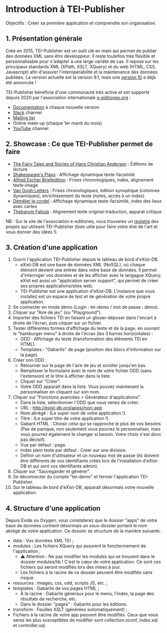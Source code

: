 # Introduction à TEI-Publisher

Objectifs : Créer sa première application et comprendre son organisation.

## 1. Présentation générale
Créé en 2015, TEI-Publisher est un outil clé en main qui permet de publier des données XML sans être développeur. Il reste toutefois très flexible et personnalisable pour s'adapter à une large variété de cas. Il repose sur les principaux standards XML (XPath, XSLT, XQuery) et du web (HTML, CSS, Javascript) afin d'assurer l'interopérabilité et la maintenance des données publiées. La version actuelle est la version 9.1, mais une [version 10](https://www.e-editiones.org/posts/community-event-tei-publisher-10-preview/) a déjà été annoncée !

TEI-Publisher bénéficie d'une communauté très active et est supporté depuis 2020 par l'association internationale [e-editiones.org](https://www.e-editiones.org) :
- [Documentation](https://teipublisher.com/exist/apps/tei-publisher/documentation) à chaque nouvelle version
- [Slack](https://join.slack.com/t/e-editiones/shared_invite/zt-e19jc03q-OFaVni~_lh6emSHen6pswg) channel
- [Mailing list](https://lists.hostpoint.ch/mailman3/lists/community.e-editiones.org)
- Online meet-up (chaque 1er mardi du mois)
- [YouTube](https://www.youtube.com/channel/UCAPhSZdBwFRCEFWNNYOC4Ww) channel

## 2. Showcase : Ce que TEI-Publisher permet de faire

- [The Fairy Tales and Stories of Hans Christian Andersen](https://hca.sdu.dk/exist/apps/andersen-irons/index.html) : Éditions de lecture
- [Shakespeare's Plays](https://teipublisher.com/exist/apps/shakespeare-pm/index.html) : Affichage dynamique texte-facsimilé
- [Alfred Escher Briefedition](https://www.briefedition.alfred-escher.ch) : Frises chronologiques, index, alignement texte-image
- [Van Gogh Letters](https://teipublisher.com/exist/apps/vangogh/index.html) : Frises chronologiques, édition synoptique (colonnes dynamiques), enrichissement du texte (notes, accès à un index)
- [Démêler le cordel](https://desenrollandoelcordel.unige.ch) : Affichage dynamique texte-facsimilé, index des lieux avec cartes
- [Thebarum Fabula](http://thebarumfabula.usc.es) : Alignement texte original-traduction, apparat critique

NB : Sur le site de l'association e-editiones, vous trouverez un [registre](https://www.e-editiones.org/map) des projets qui utilisent TEI-Publisher (bien utile pour faire votre état de l'art et vous donner des idées !).

## 3. Création d'une application

1. Ouvrir l'application TEI-Publisher depuis le tableau de bord d'eXist-DB.
    - eXist-DB est une base de données XML (NoSQL), où chaque élément devient une entrée dans votre base de données. Il permet d'interroger vos données et de les afficher avec le langague XQuery. eXist est aussi un "application server support", qui permet de créer ses propres applications/sites web.
    - TEI-Publisher est une application d'eXist-DB. L'instance que vous installez est un espace de test et de génération de votre propre application.
1. Se connecter en mode démo (Login : tei-demo / mot de passe : demo).
1. Cliquer sur "Aire de jeu" (ou "Playground").
1. Importer des fichiers TEI en faisant un glisser-déposer dans l'encart à droite de l'écran, puis cliquer sur un fichier.
1. Tester différentes formes d'affichage du texte et de la page, en ouvrant le "hamburger menu" à droite de l'écran (les 3 barres horizontales) :
    - ODD : Affichage du texte (transformation des éléments TEI en HTML).
    - Templates : "Gabarits" de page (position des blocs d'information sur la page).
1. Créer son ODD :
    - Retourner sur la page de l'aire de jeu et scroller jusqu'en bas.
    - Remplisser le formulaire avec le nom de votre fichier ODD (sans l'extension) et le titre à afficher dans la liste.
    - Cliquer sur "Créer".
    - Votre ODD apparaît dans la liste. Vous pouvez maintenant la personnaliser en cliquant sur son nom.
1. Cliquer sur "Fonctions avancées > Générateur d'applications".
    - Dans la liste, sélectionner l'ODD que vous venez de créer.
    - URL : http://exist-db.org/apps/mon-app
    - Nom abrégé : (Le super nom de votre application !).
    - Titre : (Le super titre de votre application !).
    - Gabarit HTML : Choisir celui qui se rapproche le plus de vos besoins (Pas de panique, non seulement vous pourrez le personnaliser, mais vous pourrez également le changer si besoin. Votre choix n'est donc pas décisif).
    - Vue par défaut : page.
    - Index plein texte par défaut : Créer sur une division.
    - Définir un nom d'utilisateur et un nouveau mot de passe (ils doivent être différents de vos identifiants créés lors de l'installation d'eXist-DB et qui sont vos identifiants admin).
1. Cliquer sur "Sauvegarder et générer".
1. Se déconnecter du compte "tei-demo" et fermer l'application TEI-Publisher.
1. Sur le tableau de bord d'eXist-DB, apparaît désormais votre nouvelle application.

## 4. Structure d'une application
Depuis Exide ou Oxygen, vous constaterez que le dossier "apps" de votre base de données contient désormais un sous-dossier portant le nom abrégé de votre application. Ce dossier se structure de la manière suivante :
- data : Vos données XML TEI ;
- modules : Les fichiers XQuery qui assurent le fonctionnement de l'application ;
    - :warning: Attention : Ne pas modifier les modules qui se trouvent dans le dossier modules/lib ! C'est le cœur de votre application. Ce sont ces fichiers qui seront modifiés lors des mises à jour.
    - Les fichiers à la racine de ce dossier peuvent être modifiés sans risque.
- resources : Images, css, odd, scripts JS, etc. ;
- templates : Gabarits de vos pages HTML ;
    - À la racine : Gabarits généraux pour le menu, l'index, la page des résultats de recherche, etc.
    - Dans le dossier "pages" : Gabarits pour les éditions.
- transform : Feuilles XSLT (générées automatiquement) ;
- Fichiers à la racine de votre app peuvent être modifiés. Ceux que vous serez les plus susceptibles de modifier sont collection.xconf, index.xql et controller.xql.
